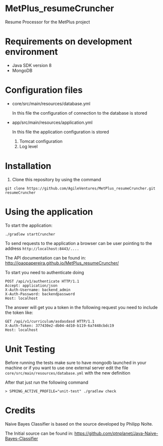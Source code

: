 # MetPlus_resumeCruncher
Resume Processor for the MetPlus project

# Requirements on development environment

- Java SDK version 8
- MongoDB

# Configuration files

- core/src/main/resources/database.yml

  In this file the configuration of connection to the database is stored

- app/src/main/resources/application.yml
 
  In this file the application configuration is stored

    1. Tomcat configuration
    1. Log level

# Installation
1. Clone this repository by using the command

  ```git clone https://github.com/AgileVentures/MetPlus_resumeCruncher.git resumeCruncher```


# Using the application

To start the application:

```./gradlew startCruncher```

To send requests to the application a browser can be user pointing to the address
``` http://localhost:8443/.... ```

The API documentation can be found in: http://joaopapereira.github.io/MetPlus_resumeCruncher/

To start you need to authenticate doing 
```
POST /api/v1/authenticate HTTP/1.1
Accept: application/json
X-Auth-Username: backend_admin
X-Auth-Password: backendpassword
Host: localhost
```

The answer will get you a token in the following request you need to include the token like:

```
GET /api/v1/curriculum/asdasdasd HTTP/1.1
X-Auth-Token: 377430e2-db04-4d10-b119-6a7448cbdc19
Host: localhost
```

# Unit Testing
Before running the tests make sure to have mongodb launched in your machine or if you want to use one external server edit the file ```core/src/main/resources/database.yml``` with the new definition

After that just run the following command

```> SPRING_ACTIVE_PROFILE="unit-test" ./gradlew check ```

# Credits
Naive Bayes Classifier is based on the source developed by Philipp Nolte.

The Initial source can be found in: 
https://github.com/ptnplanet/Java-Naive-Bayes-Classifier
